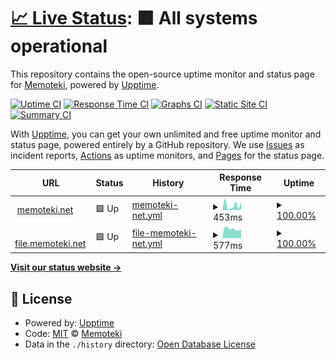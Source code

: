 # [📈 Live Status](https://stats.memoteki.net): <!--live status--> **🟩 All systems operational**

This repository contains the open-source uptime monitor and status page for [Memoteki](https://memoteki.net), powered by [Upptime](https://github.com/upptime/upptime).

[![Uptime CI](https://github.com/koj-co/upptime/workflows/Uptime%20CI/badge.svg)](https://github.com/koj-co/upptime/actions?query=workflow%3A%22Uptime+CI%22)
[![Response Time CI](https://github.com/koj-co/upptime/workflows/Response%20Time%20CI/badge.svg)](https://github.com/koj-co/upptime/actions?query=workflow%3A%22Response+Time+CI%22)
[![Graphs CI](https://github.com/koj-co/upptime/workflows/Graphs%20CI/badge.svg)](https://github.com/koj-co/upptime/actions?query=workflow%3A%22Graphs+CI%22)
[![Static Site CI](https://github.com/koj-co/upptime/workflows/Static%20Site%20CI/badge.svg)](https://github.com/koj-co/upptime/actions?query=workflow%3A%22Static+Site+CI%22)
[![Summary CI](https://github.com/koj-co/upptime/workflows/Summary%20CI/badge.svg)](https://github.com/koj-co/upptime/actions?query=workflow%3A%22Summary+CI%22)

With [Upptime](https://upptime.js.org), you can get your own unlimited and free uptime monitor and status page, powered entirely by a GitHub repository. We use [Issues](https://github.com/memoteki/stats/issues) as incident reports, [Actions](https://github.com/memoteki/stats/actions) as uptime monitors, and [Pages](https://stats.memoteki.net) for the status page.

<!--start: status pages-->
<!-- This summary is generated by Upptime (https://github.com/upptime/upptime) -->
<!-- Do not edit this manually, your changes will be overwritten -->
<!-- prettier-ignore -->
| URL | Status | History | Response Time | Uptime |
| --- | ------ | ------- | ------------- | ------ |
| <img alt="" src="https://favicons.githubusercontent.com/memoteki.net" height="13"> [memoteki.net](https://memoteki.net) | 🟩 Up | [memoteki-net.yml](https://github.com/memoteki/stats/commits/HEAD/history/memoteki-net.yml) | <details><summary><img alt="Response time graph" src="./graphs/memoteki-net/response-time-week.png" height="20"> 453ms</summary><br><a href="https://stats.memoteki.net/history/memoteki-net"><img alt="Response time 547" src="https://img.shields.io/endpoint?url=https%3A%2F%2Fraw.githubusercontent.com%2Fmemoteki%2Fstats%2FHEAD%2Fapi%2Fmemoteki-net%2Fresponse-time.json"></a><br><a href="https://stats.memoteki.net/history/memoteki-net"><img alt="24-hour response time 804" src="https://img.shields.io/endpoint?url=https%3A%2F%2Fraw.githubusercontent.com%2Fmemoteki%2Fstats%2FHEAD%2Fapi%2Fmemoteki-net%2Fresponse-time-day.json"></a><br><a href="https://stats.memoteki.net/history/memoteki-net"><img alt="7-day response time 453" src="https://img.shields.io/endpoint?url=https%3A%2F%2Fraw.githubusercontent.com%2Fmemoteki%2Fstats%2FHEAD%2Fapi%2Fmemoteki-net%2Fresponse-time-week.json"></a><br><a href="https://stats.memoteki.net/history/memoteki-net"><img alt="30-day response time 522" src="https://img.shields.io/endpoint?url=https%3A%2F%2Fraw.githubusercontent.com%2Fmemoteki%2Fstats%2FHEAD%2Fapi%2Fmemoteki-net%2Fresponse-time-month.json"></a><br><a href="https://stats.memoteki.net/history/memoteki-net"><img alt="1-year response time 555" src="https://img.shields.io/endpoint?url=https%3A%2F%2Fraw.githubusercontent.com%2Fmemoteki%2Fstats%2FHEAD%2Fapi%2Fmemoteki-net%2Fresponse-time-year.json"></a></details> | <details><summary><a href="https://stats.memoteki.net/history/memoteki-net">100.00%</a></summary><a href="https://stats.memoteki.net/history/memoteki-net"><img alt="All-time uptime 99.99%" src="https://img.shields.io/endpoint?url=https%3A%2F%2Fraw.githubusercontent.com%2Fmemoteki%2Fstats%2FHEAD%2Fapi%2Fmemoteki-net%2Fuptime.json"></a><br><a href="https://stats.memoteki.net/history/memoteki-net"><img alt="24-hour uptime 100.00%" src="https://img.shields.io/endpoint?url=https%3A%2F%2Fraw.githubusercontent.com%2Fmemoteki%2Fstats%2FHEAD%2Fapi%2Fmemoteki-net%2Fuptime-day.json"></a><br><a href="https://stats.memoteki.net/history/memoteki-net"><img alt="7-day uptime 100.00%" src="https://img.shields.io/endpoint?url=https%3A%2F%2Fraw.githubusercontent.com%2Fmemoteki%2Fstats%2FHEAD%2Fapi%2Fmemoteki-net%2Fuptime-week.json"></a><br><a href="https://stats.memoteki.net/history/memoteki-net"><img alt="30-day uptime 99.98%" src="https://img.shields.io/endpoint?url=https%3A%2F%2Fraw.githubusercontent.com%2Fmemoteki%2Fstats%2FHEAD%2Fapi%2Fmemoteki-net%2Fuptime-month.json"></a><br><a href="https://stats.memoteki.net/history/memoteki-net"><img alt="1-year uptime 99.99%" src="https://img.shields.io/endpoint?url=https%3A%2F%2Fraw.githubusercontent.com%2Fmemoteki%2Fstats%2FHEAD%2Fapi%2Fmemoteki-net%2Fuptime-year.json"></a></details>
| <img alt="" src="https://favicons.githubusercontent.com/file.memoteki.net" height="13"> [file.memoteki.net](https://file.memoteki.net) | 🟩 Up | [file-memoteki-net.yml](https://github.com/memoteki/stats/commits/HEAD/history/file-memoteki-net.yml) | <details><summary><img alt="Response time graph" src="./graphs/file-memoteki-net/response-time-week.png" height="20"> 577ms</summary><br><a href="https://stats.memoteki.net/history/file-memoteki-net"><img alt="Response time 602" src="https://img.shields.io/endpoint?url=https%3A%2F%2Fraw.githubusercontent.com%2Fmemoteki%2Fstats%2FHEAD%2Fapi%2Ffile-memoteki-net%2Fresponse-time.json"></a><br><a href="https://stats.memoteki.net/history/file-memoteki-net"><img alt="24-hour response time 507" src="https://img.shields.io/endpoint?url=https%3A%2F%2Fraw.githubusercontent.com%2Fmemoteki%2Fstats%2FHEAD%2Fapi%2Ffile-memoteki-net%2Fresponse-time-day.json"></a><br><a href="https://stats.memoteki.net/history/file-memoteki-net"><img alt="7-day response time 577" src="https://img.shields.io/endpoint?url=https%3A%2F%2Fraw.githubusercontent.com%2Fmemoteki%2Fstats%2FHEAD%2Fapi%2Ffile-memoteki-net%2Fresponse-time-week.json"></a><br><a href="https://stats.memoteki.net/history/file-memoteki-net"><img alt="30-day response time 558" src="https://img.shields.io/endpoint?url=https%3A%2F%2Fraw.githubusercontent.com%2Fmemoteki%2Fstats%2FHEAD%2Fapi%2Ffile-memoteki-net%2Fresponse-time-month.json"></a><br><a href="https://stats.memoteki.net/history/file-memoteki-net"><img alt="1-year response time 597" src="https://img.shields.io/endpoint?url=https%3A%2F%2Fraw.githubusercontent.com%2Fmemoteki%2Fstats%2FHEAD%2Fapi%2Ffile-memoteki-net%2Fresponse-time-year.json"></a></details> | <details><summary><a href="https://stats.memoteki.net/history/file-memoteki-net">100.00%</a></summary><a href="https://stats.memoteki.net/history/file-memoteki-net"><img alt="All-time uptime 99.99%" src="https://img.shields.io/endpoint?url=https%3A%2F%2Fraw.githubusercontent.com%2Fmemoteki%2Fstats%2FHEAD%2Fapi%2Ffile-memoteki-net%2Fuptime.json"></a><br><a href="https://stats.memoteki.net/history/file-memoteki-net"><img alt="24-hour uptime 100.00%" src="https://img.shields.io/endpoint?url=https%3A%2F%2Fraw.githubusercontent.com%2Fmemoteki%2Fstats%2FHEAD%2Fapi%2Ffile-memoteki-net%2Fuptime-day.json"></a><br><a href="https://stats.memoteki.net/history/file-memoteki-net"><img alt="7-day uptime 100.00%" src="https://img.shields.io/endpoint?url=https%3A%2F%2Fraw.githubusercontent.com%2Fmemoteki%2Fstats%2FHEAD%2Fapi%2Ffile-memoteki-net%2Fuptime-week.json"></a><br><a href="https://stats.memoteki.net/history/file-memoteki-net"><img alt="30-day uptime 100.00%" src="https://img.shields.io/endpoint?url=https%3A%2F%2Fraw.githubusercontent.com%2Fmemoteki%2Fstats%2FHEAD%2Fapi%2Ffile-memoteki-net%2Fuptime-month.json"></a><br><a href="https://stats.memoteki.net/history/file-memoteki-net"><img alt="1-year uptime 99.99%" src="https://img.shields.io/endpoint?url=https%3A%2F%2Fraw.githubusercontent.com%2Fmemoteki%2Fstats%2FHEAD%2Fapi%2Ffile-memoteki-net%2Fuptime-year.json"></a></details>

<!--end: status pages-->

[**Visit our status website →**](https://stats.memoteki.net)

## 📄 License

- Powered by: [Upptime](https://github.com/upptime/upptime)
- Code: [MIT](./LICENSE) © [Memoteki](https://memoteki.net)
- Data in the `./history` directory: [Open Database License](https://opendatacommons.org/licenses/odbl/1-0/)
